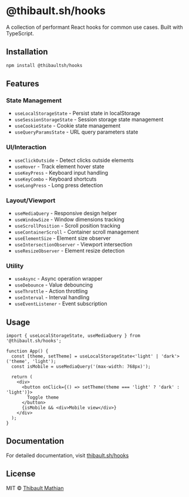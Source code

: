 # @thibault.sh/hooks

A collection of performant React hooks for common use cases. Built with TypeScript.

## Installation

```bash
npm install @thibaultsh/hooks
```

## Features

### State Management
- `useLocalStorageState` - Persist state in localStorage
- `useSessionStorageState` - Session storage state management
- `useCookieState` - Cookie state management
- `useQueryParamsState` - URL query parameters state

### UI/Interaction
- `useClickOutside` - Detect clicks outside elements
- `useHover` - Track element hover state
- `useKeyPress` - Keyboard input handling
- `useKeyCombo` - Keyboard shortcuts
- `useLongPress` - Long press detection

### Layout/Viewport
- `useMediaQuery` - Responsive design helper
- `useWindowSize` - Window dimensions tracking
- `useScrollPosition` - Scroll position tracking
- `useContainerScroll` - Container scroll management
- `useElementSize` - Element size observer
- `useIntersectionObserver` - Viewport intersection
- `useResizeObserver` - Element resize detection

### Utility
- `useAsync` - Async operation wrapper
- `useDebounce` - Value debouncing
- `useThrottle` - Action throttling
- `useInterval` - Interval handling
- `useEventListener` - Event subscription

## Usage

```tsx
import { useLocalStorageState, useMediaQuery } from '@thibault.sh/hooks';

function App() {
  const [theme, setTheme] = useLocalStorageState<'light' | 'dark'>('theme', 'light');
  const isMobile = useMediaQuery('(max-width: 768px)');

  return (
    <div>
      <button onClick={() => setTheme(theme === 'light' ? 'dark' : 'light')}>
        Toggle theme
      </button>
      {isMobile && <div>Mobile view</div>}
    </div>
  );
}
```

## Documentation

For detailed documentation, visit [thibault.sh/hooks](https://thibault.sh/hooks)

## License

MIT © [Thibault Mathian](https://thibault.sh)